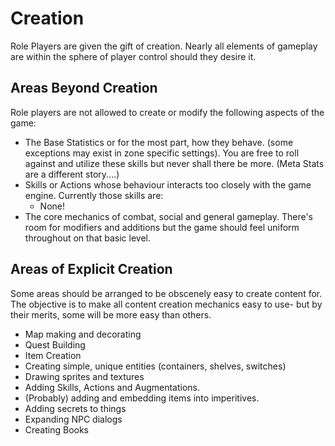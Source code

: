 # Creation

Role Players are given the gift of creation. Nearly all elements of gameplay are within the sphere of player control should they desire it. 

## Areas Beyond Creation

Role players are not allowed to create or modify the following aspects of the game:

- The Base Statistics or for the most part, how they behave. (some exceptions may exist in zone specific settings). You are free to roll against and utilize these skills but never shall there be more. (Meta Stats are a different story....)
- Skills or Actions whose behaviour interacts too closely with the game engine. Currently those skills are:
    - None!
- The core mechanics of combat, social and general gameplay. There's room for modifiers and additions but the game should feel uniform throughout on that basic level.

## Areas of Explicit Creation

Some areas should be arranged to be obscenely easy to create content for. The objective is to make all content creation mechanics easy to use- but by their merits, some will be more easy than others.

- Map making and decorating
- Quest Building
- Item Creation
- Creating simple, unique entities (containers, shelves, switches)
- Drawing sprites and textures
- Adding Skills, Actions and Augmentations.
- (Probably) adding and embedding items into imperitives.
- Adding secrets to things
- Expanding NPC dialogs
- Creating Books